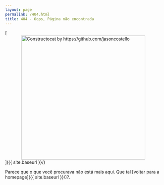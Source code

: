 ```yaml
---
layout: page
permalink: /404.html
title: 404 - Oops, Página não encontrada
---
```


[<img src="{{ site.baseurl }}/images/404.jpg" alt="Constructocat by https://github.com/jasoncostello" style="width: 400px; margin: 0 auto; display: block"/>]({{ site.baseurl }}/)

Parece que o que você procurava não está mais aqui. Que tal [voltar para a homepage]({{ site.baseurl }}/)?.

